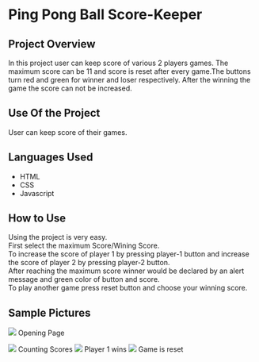 <h1> Ping Pong Ball Score-Keeper </h1>

<h2> Project Overview</h2>
In this project user can keep score of various 2 players games. 
The maximum score can be 11 and score is reset after every game.The buttons turn red and green for winner and loser respectively.
After the winning the game the score can not be increased.
<h2> Use Of the Project </h2>
User can keep score of their games.
<h2> Languages Used </h2>
<ul>
  <li>HTML</li>
  <li>CSS</li>
  <li>Javascript</li>
 </ul>

<h2> How to Use </h2>

Using the project is very easy.<br>
First select the maximum Score/Wining Score.<br>
To increase the score of player 1 by pressing player-1 button and increase the score of player 2 by pressing player-2 button.<br>
After reaching the maximum score winner would be declared by an alert message and green color of button and score.<br>
To play another game press reset button and choose your winning score.

  <h2>Sample Pictures </h2>

<image src="https://user-images.githubusercontent.com/82977727/124570312-622acc80-de64-11eb-8c97-7ba342f80ad9.png"> Opening Page</image>

<image src="https://user-images.githubusercontent.com/82977727/124570137-39a2d280-de64-11eb-852d-8281d6149c58.png"> Counting Scores </image>
<image src="https://user-images.githubusercontent.com/82977727/124570624-b170fd00-de64-11eb-90aa-810a07848ec7.png"> Player 1 wins </image>
<image src="https://user-images.githubusercontent.com/82977727/124570829-dbc2ba80-de64-11eb-92a0-fe8ee319edf6.png"> Game is reset </image>

